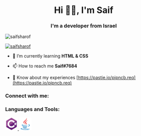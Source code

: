 <h1 align="center">Hi 👨‍💻, I'm Saif</h1>
<h3 align="center">I'm a developer from Israel</h3>

<p align="left"> <img src="https://komarev.com/ghpvc/?username=saifsharof&label=Profile%20views&color=1ae4ff&style=flat" alt="saifsharof" /> </p>

<p align="left"> <a href="https://github.com/ryo-ma/github-profile-trophy"><img src="https://github-profile-trophy.vercel.app/?username=saifsharof" alt="saifsharof" /></a> </p>

- 🌱 I’m currently learning **HTML & CSS**

- 📫 How to reach me **Saif#7684**

- 📄 Know about my experiences [https://pastie.io/pipncb.req](https://pastie.io/pipncb.req)

<h3 align="left">Connect with me:</h3>
<p align="left">
</p>

<h3 align="left">Languages and Tools:</h3>
<p align="left"> <a href="https://www.w3schools.com/cs/" target="_blank" rel="noreferrer"> <img src="https://raw.githubusercontent.com/devicons/devicon/master/icons/csharp/csharp-original.svg" alt="csharp" width="40" height="40"/> </a> <a href="https://www.java.com" target="_blank" rel="noreferrer"> <img src="https://raw.githubusercontent.com/devicons/devicon/master/icons/java/java-original.svg" alt="java" width="40" height="40"/> </a> </p>
